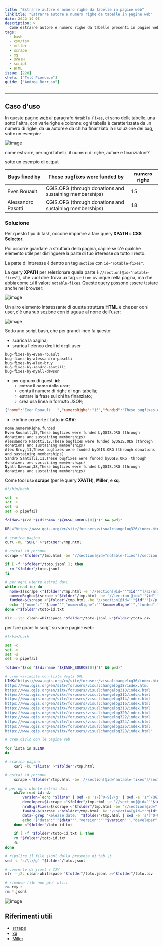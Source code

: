 ```yaml
---
title: "Estrarre autore e numero righe da tabelle in pagine web"
linkTitle: "Estrarre autore e numero righe da tabelle in pagine web"
date: 2022-10-05
description: >
  Come estrarre autore e numero righe da tabelle presenti in pagine web.
tags:
  - bash
  - csv/tsv
  - miller
  - scrape
  - xq
  - XPATH
  - script
  - HTML
issue: [228]
chefs: ["Totò Fiandaca"]
guide: ["Andrea Borruso"]
---
```


---

## Caso d'uso

In queste pagine [web](https://www.qgis.org/en/site/forusers/visualchangelog326/index.html#notable-fixes) al paragrafo `Notable Fixes`, ci sono delle tabelle, una sotto l'altra, con varie righe e colonne; ogni tabella è caratterizzata da un numero di righe, da un autore e da chi ha finanziato la risoluzione dei bug, sotto un esempio:

![image](https://user-images.githubusercontent.com/7631137/194062758-3b54650d-8877-46ff-bc59-2e10e023489d.png)

come estrarre, per ogni tabella, il numero di righe, autore e finanziatore?

sotto un esempio di output

Bugs fixed by | These bugfixes were funded by | numero righe
---------------|------------------------------------|---------------
Even Rouault | QGIS.ORG (through donations and sustaining memberships) | 15
Alessandro Pasotti | QGIS.ORG (through donations and sustaining memberships) | 18

### Soluzione

Per questo tipo di task, occorre imparare a fare query **XPATH** o **CSS Selector**.

Poi occorre guardare la struttura della pagina, capire se c'è qualche elemento utile per distinguere la parte di tuo interesse da tutto il resto.

La parte di interesse è dentro un tag `section` con `id="notable-fixes"`.

La query **XPATH** per selezionare quella parte è `//section[@id="notable-fixes"]`, che vuol dire: trova un tag `section` ovunque nella pagina, ma che abbia come `id` il valore `notable-fixes`.
Queste query possono essere testare anche nel browser:

![image](https://user-images.githubusercontent.com/30607/194418291-328022d9-6f52-41f7-bfb8-46095c159771.png)

Un altro elemento interessante di questa struttura **HTML** è che per ogni user, c'è una sub sezione con id uguale al nome dell'user:

![image](https://user-images.githubusercontent.com/30607/194418892-c742d92c-fa45-45ee-9591-54aa851a7c63.png)

Sotto uno script bash, che per grandi linee fa questo:

- scarica la pagina;
- scarica l'elenco degli id degli user

```
bug-fixes-by-even-rouault
bug-fixes-by-alessandro-pasotti
bug-fixes-by-alex-bruy
bug-fixes-by-sandro-santilli
bug-fixes-by-nyall-dawson
```
- per ognuno di questi **id**:
  - estrae il nome dello user;
  - conta il numero di righe di ogni tabella;
  - estrare la frase sul chi ha finanziato;
  - crea una linea in formato JSON;

```JSON
{"nome":"Even Rouault   ","numeroRighe":"16","funded":"These bugfixes were funded byQGIS.ORG (through donations and sustaining memberships)"}
```

- e infine converte il tutto in **CSV**:

```
nome,numeroRighe,funded
Even Rouault,15,These bugfixes were funded byQGIS.ORG (through donations and sustaining memberships)
Alessandro Pasotti,18,These bugfixes were funded byQGIS.ORG (through donations and sustaining memberships)
Alex Bruy,11,These bugfixes were funded byQGIS.ORG (through donations and sustaining memberships)
Sandro Santilli,11,These bugfixes were funded byQGIS.ORG (through donations and sustaining memberships)
Nyall Dawson,38,These bugfixes were funded byQGIS.ORG (through donations and sustaining memberships)
```

Come tool uso **scrape** (per le query **XPATH**), **Miller**, e **xq**.


```bash
#!/bin/bash

set -x
set -e
set -u
set -o pipefail

folder="$(cd "$(dirname "${BASH_SOURCE[0]}")" && pwd)"

URL="https://www.qgis.org/en/site/forusers/visualchangelog326/index.html#notable-fixes"

# scarica pagina
curl -kL "$URL" >"$folder"/tmp.html

# estrai id persone
scrape <"$folder"/tmp.html -be '//section[@id="notable-fixes"]/section' | xq -r '.html.body.section[]."@id"' >"$folder"/toto-id.txt

if [ -f "$folder"/toto.jsonl ]; then
  rm "$folder"/toto.jsonl
fi

# per ogni utente estrai dati
while read id; do
  nome=$(scrape <"$folder"/tmp.html -e '//section[@id="'"$id"'"]/h3/a[1]/text()' | sed -r 's/^.+by *//')
  numeroRighe=$(scrape <"$folder"/tmp.html -be '//section[@id="'"$id"'"]/table/tbody/tr' | xq '.html.body.tr|length')
  funded=$(scrape <"$folder"/tmp.html -be '//section[@id="'"$id"'"]//p[contains(.,"funded")]' | xq -r '(.html.body.p."#text")+""+(.html.body.p.a."#text")')
  echo '{"nome":"'"$nome"'","numeroRighe":"'"$numeroRighe"'","funded":"'"$funded"'"}' >>"$folder"/toto.jsonl
done <"$folder"/toto-id.txt

mlr --j2c clean-whitespace "$folder"/toto.jsonl >"$folder"/toto.csv
```

per fare girare lo script su varie pagine web:

```sh
#!/bin/bash

set -x
set -e
set -u
set -o pipefail

folder="$(cd "$(dirname "${BASH_SOURCE[0]}")" && pwd)"

# crea variabile con lista degli URL
LINK="https://www.qgis.org/en/site/forusers/visualchangelog36/index.html
https://www.qgis.org/en/site/forusers/visualchangelog38/index.html
https://www.qgis.org/en/site/forusers/visualchangelog310/index.html
https://www.qgis.org/en/site/forusers/visualchangelog312/index.html
https://www.qgis.org/en/site/forusers/visualchangelog314/index.html
https://www.qgis.org/en/site/forusers/visualchangelog316/index.html
https://www.qgis.org/en/site/forusers/visualchangelog318/index.html
https://www.qgis.org/en/site/forusers/visualchangelog320/index.html
https://www.qgis.org/en/site/forusers/visualchangelog322/index.html
https://www.qgis.org/en/site/forusers/visualchangelog324/index.html
https://www.qgis.org/en/site/forusers/visualchangelog326/index.html
https://www.qgis.org/en/site/forusers/visualchangelog328/index.html"

# crea ciclo con le pagine web

for lista in $LINK
do

# scarica pagina
	curl -kL "$lista" >"$folder"/tmp.html

# estrai id persone
	scrape <"$folder"/tmp.html -be '//section[@id="notable-fixes"]/section' | xq -r '.html.body.section[]."@id"' >"$folder"/toto-id.txt

# per ogni utente estrai dati
	while read id; do
		version=`echo "$lista" | sed -e 's/[^0-9]//g' | sed -e 's/^/QGIS /' | sed -e 's/QGIS 3/QGIS 3./'`
		developer=$(scrape <"$folder"/tmp.html -e '//section[@id="'"$id"'"]/h3/a[1]/text()' | sed -r 's/^.+by *//')
		nroBugsFixes=$(scrape <"$folder"/tmp.html -be '//section[@id="'"$id"'"]/table/tbody/tr' | xq '.html.body.tr|length')
		funded=$(scrape <"$folder"/tmp.html -be '//section[@id="'"$id"'"]//p[contains(.,"funded")]' | xq -r '(.html.body.p."#text")+""+(.html.body.p.a."#text")')
		data=`grep 'Release date:' "$folder"/tmp.html | sed -e 's/[^0-9-]//g'`
		echo '{"data":"'"$data"'","version":"'"$version"'","developer":"'"$developer"'","nroBugsFixes":"'"$nroBugsFixes"'","funded":"'"$funded"'"}' >>"$folder"/toto.jsonl
	done <"$folder"/toto-id.txt
	
	if [ -f "$folder"/toto-id.txt ]; then
	rm "$folder"/toto-id.txt
	fi
done

# ripulire il file jsonl dalla presenza di tab \t
sed -i 's/\t//g' "$folder"/toto.jsonl

# converte da jsonl a CSV
mlr --j2c clean-whitespace "$folder"/toto.jsonl >>"$folder"/toto.csv

# rimuove file non piu' utili
rm tmp.*
rm *.jsonl
```

![image](https://user-images.githubusercontent.com/7631137/218273445-61daedc7-727d-4e8e-8233-607968601567.png)

## Riferimenti utili

- [scrape](https://github.com/aborruso/scrape-cli)
- [xq](https://github.com/kislyuk/yq)
- [Miller](http://johnkerl.org/miller/doc/reference-verbs.html#nest)
